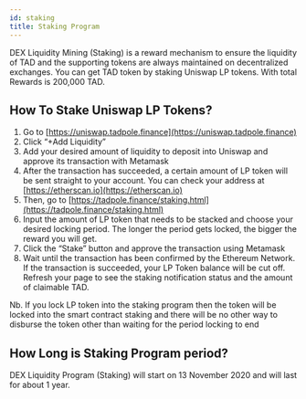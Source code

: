 ```yaml
---
id: staking
title: Staking Program
---
```


DEX Liquidity Mining (Staking) is a reward mechanism to ensure the liquidity of TAD and the supporting tokens are always maintained on decentralized exchanges. You can get TAD token by staking Uniswap LP tokens. With total Rewards is 200,000 TAD.

## How To Stake Uniswap LP Tokens?

1. Go to [https://uniswap.tadpole.finance](https://uniswap.tadpole.finance)
2. Click “+Add Liquidity”
3. Add your desired amount of liquidity to deposit into Uniswap and approve its transaction with Metamask
4. After the transaction has succeeded, a certain amount of LP token will be sent straight to your account. You can check your address at [https://etherscan.io](https://etherscan.io)
5. Then, go to [https://tadpole.finance/staking.html](https://tadpole.finance/staking.html)
6. Input the amount of LP token that needs to be stacked and choose your desired locking period. The longer the period gets locked, the bigger the reward you will get.
7. Click the “Stake” button and approve the transaction using Metamask
8. Wait until the transaction has been confirmed by the Ethereum Network. If the transaction is succeeded, your LP Token balance will be cut off. Refresh your page to see the staking notification status and the amount of claimable TAD.

Nb. If you lock LP token into the staking program then the token will be locked into the smart contract staking and there will be no other way to disburse the token other than waiting for the period locking to end

## How Long is Staking Program period?

DEX Liquidity Program (Staking) will start on 13 November 2020 and will last for about 1 year.
